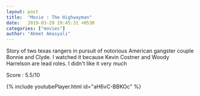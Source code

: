 ```yaml
---
layout: post
title:  "Movie : The Highwayman"
date:   2019-03-29 19:45:31 +0530
categories: ["movies"]
author: "Ahmet Amasyali"
---
```

Story of two texas rangers in pursuit of notorious American gangster couple Bonnie and Clyde.
I watched it because Kevin Costner and Woody Harrelson are lead roles.  I didn't like it very much
 
Score : 5.5/10
 
{% include youtubePlayer.html id="aH6vC-BBKOc" %}

